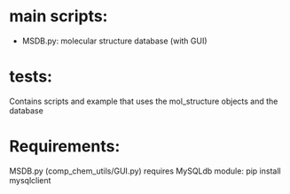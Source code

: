 # main scripts:
   - MSDB.py: molecular structure database (with GUI)

# tests:
   Contains scripts and example that uses the mol_structure objects and the database
   
# Requirements:
   MSDB.py (comp_chem_utils/GUI.py) requires MySQLdb module: pip install mysqlclient
